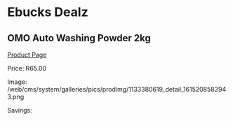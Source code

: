 
# Ebucks Dealz
## OMO Auto Washing Powder 2kg
[Product Page](https://www.ebucks.com/web/shop/productSelected.do?prodId=1133380619&catId=908586136)

Price: R65.00

Image: /web/cms/system/galleries/pics/prodimg/1133380619_detail_1615208582943.png

Savings: 


	